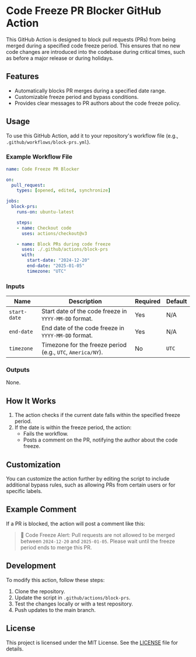 # Code Freeze PR Blocker GitHub Action

This GitHub Action is designed to block pull requests (PRs) from being merged during a specified code freeze period. This ensures that no new code changes are introduced into the codebase during critical times, such as before a major release or during holidays.

## Features

- Automatically blocks PR merges during a specified date range.
- Customizable freeze period and bypass conditions.
- Provides clear messages to PR authors about the code freeze policy.

## Usage

To use this GitHub Action, add it to your repository's workflow file (e.g., `.github/workflows/block-prs.yml`).

### Example Workflow File

```yaml
name: Code Freeze PR Blocker

on:
  pull_request:
    types: [opened, edited, synchronize]

jobs:
  block-prs:
    runs-on: ubuntu-latest

    steps:
    - name: Checkout code
      uses: actions/checkout@v3

    - name: Block PRs during code freeze
      uses: ./.github/actions/block-prs
      with:
        start-date: "2024-12-20"
        end-date: "2025-01-05"
        timezone: "UTC"
```

### Inputs

| Name         | Description                                                | Required | Default      |
|--------------|------------------------------------------------------------|----------|--------------|
| `start-date` | Start date of the code freeze in `YYYY-MM-DD` format.       | Yes      | N/A          |
| `end-date`   | End date of the code freeze in `YYYY-MM-DD` format.         | Yes      | N/A          |
| `timezone`   | Timezone for the freeze period (e.g., `UTC`, `America/NY`). | No       | `UTC`        |

### Outputs

None.

## How It Works

1. The action checks if the current date falls within the specified freeze period.
2. If the date is within the freeze period, the action:
   - Fails the workflow.
   - Posts a comment on the PR, notifying the author about the code freeze.

## Customization

You can customize the action further by editing the script to include additional bypass rules, such as allowing PRs from certain users or for specific labels.

## Example Comment

If a PR is blocked, the action will post a comment like this:

> 🚫 Code Freeze Alert: Pull requests are not allowed to be merged between `2024-12-20` and `2025-01-05`. Please wait until the freeze period ends to merge this PR.

## Development

To modify this action, follow these steps:

1. Clone the repository.
2. Update the script in `.github/actions/block-prs`.
3. Test the changes locally or with a test repository.
4. Push updates to the main branch.

## License

This project is licensed under the MIT License. See the [LICENSE](LICENSE) file for details.
